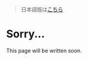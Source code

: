 > 日本語版は[こちら](https://doc.poac.pm/ja/poac-commands/manifest-commands/graph.html)

# Sorry...
This page will be written soon.
